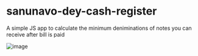 # sanunavo-dey-cash-register
 A simple JS app to calculate the minimum deniminations of notes you can receive after bill is paid


![image](https://user-images.githubusercontent.com/89309027/185802619-b7bb735f-1ecb-4456-aee4-8251dae3662b.png)
